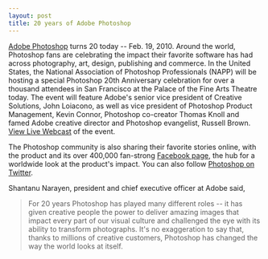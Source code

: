 ```yaml
---
layout: post
title: 20 years of Adobe Photoshop
---
```


<a href="http://www.adobe.com/go/photoshop/">Adobe Photoshop</a> turns 20 today -- Feb. 19, 2010. Around the world, Photoshop fans are celebrating the impact their favorite software has had across photography, art, design, publishing and commerce. In the United States, the National Association of Photoshop Professionals (NAPP) will be hosting a special Photoshop 20th Anniversary celebration for over a thousand attendees in San Francisco at the Palace of the Fine Arts Theatre today. The event will feature Adobe's senior vice president of Creative Solutions, John Loiacono, as well as vice president of Photoshop Product Management, Kevin Connor, Photoshop co-creator Thomas Knoll and famed Adobe creative director and Photoshop evangelist, Russell Brown. <a href="http://www.photoshopuser.com/photoshop20th">View Live Webcast</a> of the event.

The Photoshop community is also sharing their favorite stories online, with the product and its over 400,000 fan-strong <a href="http://www.facebook.com/Photoshop">Facebook page</a>, the hub for a worldwide look at the product's impact. You can also follow <a href="http://twitter.com/photoshop">Photoshop on Twitter</a>.

Shantanu Narayen, president and chief executive officer at Adobe said,

> For 20 years Photoshop has played many different roles -- it has given creative people the power to deliver amazing images that impact every part of our visual culture and challenged the eye with its ability to transform photographs. It's no exaggeration to say that, thanks to millions of creative customers, Photoshop has changed the way the world looks at itself.